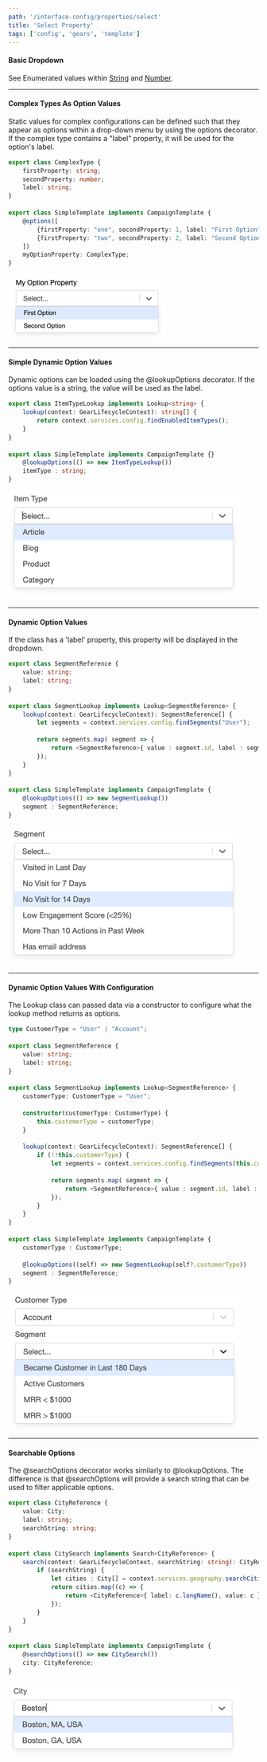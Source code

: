 ```yaml
---
path: '/interface-config/properties/select'
title: 'Select Property'
tags: ['config', 'gears', 'template']
---
```

#### Basic Dropdown
See Enumerated values within [String](/interface-config/properties/string) and [Number](/interface-config/properties/number).

---
#### Complex Types As Option Values
Static values for complex configurations can be defined such that they appear as options within a drop-down menu by using the options decorator. If the complex type contains a "label" property, it will be used for the option's label.

```ts
export class ComplexType {
    firstProperty: string;
    secondProperty: number;
    label: string;
}

export class SimpleTemplate implements CampaignTemplate {
    @options([
        {firstProperty: "one", secondProperty: 1, label: "First Option"},
        {firstProperty: "two", secondProperty: 2, label: "Second Option"}
    ])
    myOptionProperty: ComplexType;
}
```
![Complex Dropdown](ComplexSelect.png) 


---
#### Simple Dynamic Option Values
Dynamic options can be loaded using the @lookupOptions decorator. If the options value is a string, the value will be used as the label.

```ts
export class ItemTypeLookup implements Lookup<string> {
    lookup(context: GearLifecycleContext): string[] {
        return context.services.config.findEnabledItemTypes();
    }
}

export class SimpleTemplate implements CampaignTemplate {}
    @lookupOptions(() => new ItemTypeLookup())
    itemType : string;
}
```
![Dynamic Dropdown](DynamicSelect1.png) 

---
#### Dynamic Option Values
If the class has a 'label' property, this property will be displayed in the dropdown.

```ts
export class SegmentReference {
    value: string;
    label: string;
}

export class SegmentLookup implements Lookup<SegmentReference> {
    lookup(context: GearLifecycleContext): SegmentReference[] {
        let segments = context.services.config.findSegments("User");

        return segments.map( segment => {
            return <SegmentReference>{ value : segment.id, label : segment.name };
        });
    }
}

export class SimpleTemplate implements CampaignTemplate {
    @lookupOptions(() => new SegmentLookup())
    segment : SegmentReference;
}
```
![Dynamic Dropdown](DynamicSelect2.png) 


---
#### Dynamic Option Values With Configuration
The Lookup class can passed data via a constructor to configure what the lookup method returns as options. 

```ts
type CustomerType = "User" | "Account";

export class SegmentReference {
    value: string;
    label: string;
}

export class SegmentLookup implements Lookup<SegmentReference> {
    customerType: CustomerType = "User";

    constructor(customerType: CustomerType) {
        this.customerType = customerType;
    }

    lookup(context: GearLifecycleContext): SegmentReference[] {
        if (!!this.customerType) {
            let segments = context.services.config.findSegments(this.customerType);

            return segments.map( segment => {
                return <SegmentReference>{ value : segment.id, label : segment.name };
            });
        }
    }
}

export class SimpleTemplate implements CampaignTemplate {
    customerType : CustomerType;

    @lookupOptions((self) => new SegmentLookup(self?.customerType))
    segment : SegmentReference;
}
```
![Dynamic Dropdown](DynamicSelect3.png) 

---
#### Searchable Options
The @searchOptions decorator works similarly to @lookupOptions. The difference is that @searchOptions will provide a search string that can be used to filter applicable options.

```ts
export class CityReference {
    value: City;
    label: string;
    searchString: string;
}

export class CitySearch implements Search<CityReference> {
    search(context: GearLifecycleContext, searchString: string): CityReference[] {
        if (searchString) {
            let cities : City[] = context.services.geography.searchCities(searchString);
            return cities.map((c) => {
                return <CityReference>{ label: c.longName(), value: c };
            });
        }
    }
}

export class SimpleTemplate implements CampaignTemplate {
    @searchOptions(() => new CitySearch())
    city: CityReference;
}
```
![Dynamic Dropdown](DynamicSelect4.png) 
